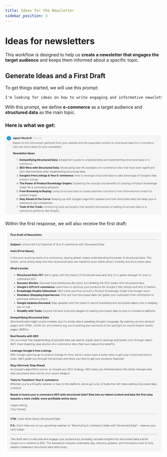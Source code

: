 ```yaml
---
title: Ideas for the Newsletter
sidebar_position: 3
---
```


# Ideas for newsletters

This workflow is designed to help us **create a newsletter that engages the target audience** and keeps them informed about a specific topic.

## Generate Ideas and a First Draft

To get things started, we will use this prompt:

```md
I'm looking for ideas on how to write engaging and informative newsletters that will keep the audience in the e-commerce space informed about structured data. Search my website, gather all the information, and present the ideas and a first draft.
```

With this prompt, we define **e-commerce** as a target audience and **structured data** as the main topic.

### Here is what we get:

![image](../images/agent-wordlift-newsletter-ideas.png)

Within the first response, we will also receive the first draft:

![image](../images/agent-wordlift-first-draft-newsletter-ideas.png)
